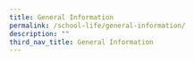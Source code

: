 ```yaml
---
title: General Information
permalink: /school-life/general-information/
description: ""
third_nav_title: General Information
---
```

